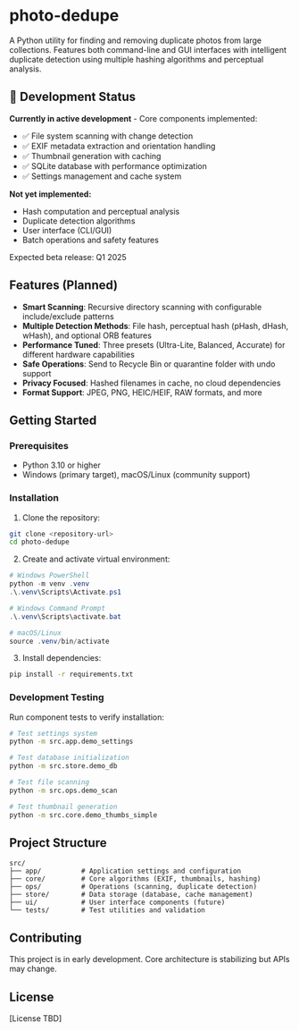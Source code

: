 # photo-dedupe

A Python utility for finding and removing duplicate photos from large collections. Features both command-line and GUI interfaces with intelligent duplicate detection using multiple hashing algorithms and perceptual analysis.

## 🚧 Development Status

**Currently in active development** - Core components implemented:
- ✅ File system scanning with change detection
- ✅ EXIF metadata extraction and orientation handling  
- ✅ Thumbnail generation with caching
- ✅ SQLite database with performance optimization
- ✅ Settings management and cache system

**Not yet implemented:**
- Hash computation and perceptual analysis
- Duplicate detection algorithms
- User interface (CLI/GUI)
- Batch operations and safety features

Expected beta release: Q1 2025

## Features (Planned)

- **Smart Scanning**: Recursive directory scanning with configurable include/exclude patterns
- **Multiple Detection Methods**: File hash, perceptual hash (pHash, dHash, wHash), and optional ORB features
- **Performance Tuned**: Three presets (Ultra-Lite, Balanced, Accurate) for different hardware capabilities
- **Safe Operations**: Send to Recycle Bin or quarantine folder with undo support
- **Privacy Focused**: Hashed filenames in cache, no cloud dependencies
- **Format Support**: JPEG, PNG, HEIC/HEIF, RAW formats, and more

## Getting Started

### Prerequisites
- Python 3.10 or higher
- Windows (primary target), macOS/Linux (community support)

### Installation

1. Clone the repository:
```bash
git clone <repository-url>
cd photo-dedupe
```

2. Create and activate virtual environment:
```powershell
# Windows PowerShell
python -m venv .venv
.\.venv\Scripts\Activate.ps1

# Windows Command Prompt  
.\.venv\Scripts\activate.bat

# macOS/Linux
source .venv/bin/activate
```

3. Install dependencies:
```bash
pip install -r requirements.txt
```

### Development Testing

Run component tests to verify installation:
```bash
# Test settings system
python -m src.app.demo_settings

# Test database initialization  
python -m src.store.demo_db

# Test file scanning
python -m src.ops.demo_scan

# Test thumbnail generation
python -m src.core.demo_thumbs_simple
```

## Project Structure

```
src/
├── app/          # Application settings and configuration
├── core/         # Core algorithms (EXIF, thumbnails, hashing)
├── ops/          # Operations (scanning, duplicate detection)  
├── store/        # Data storage (database, cache management)
├── ui/           # User interface components (future)
└── tests/        # Test utilities and validation
```

## Contributing

This project is in early development. Core architecture is stabilizing but APIs may change. 

## License

[License TBD]
